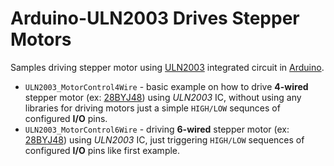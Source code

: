 # Arduino-ULN2003 Drives Stepper Motors


Samples driving stepper motor using [ULN2003](https://github.com/Tarsier-Marianz/ULN2003_Motors/blob/master/References/uln2003_DS.pdf) integrated circuit in [Arduino](https://www.arduino.cc/).

* `ULN2003_MotorControl4Wire` - basic example on how to drive **4-wired** stepper motor (ex: [28BYJ48](http://robocraft.ru/files/datasheet/28BYJ-48.pdf)) using *ULN2003* IC, without using any libraries for driving motors just a simple `HIGH/LOW` sequnces of configured **I/O** pins.
* `ULN2003_MotorControl6Wire` - driving **6-wired** stepper motor (ex: [28BYJ48](http://robocraft.ru/files/datasheet/28BYJ-48.pdf)) using *ULN2003* IC, just triggering `HIGH/LOW` sequences of configured **I/O** pins like first example.
